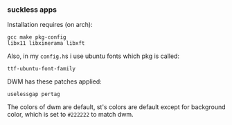 ### suckless apps

Installation requires (on arch):
```
gcc make pkg-config
libx11 libxinerama libxft
```

Also, in my `config.h`s i use ubuntu fonts which pkg is called:
```
ttf-ubuntu-font-family
```

DWM has these patches applied:
```
uselessgap pertag
```

The colors of dwm are default, st's colors are default except for background
color, which is set to `#222222` to match dwm.
